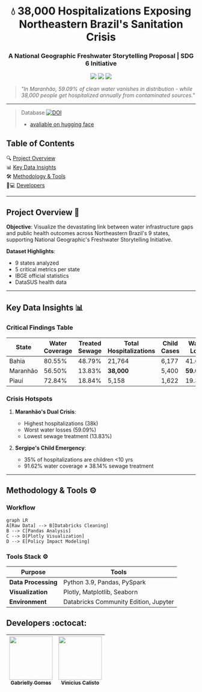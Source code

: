 <h1 align="center">💧 38,000 Hospitalizations Exposing Northeastern Brazil's Sanitation Crisis</h1>
<h3 align="center">A National Geographic Freshwater Storytelling Proposal | SDG 6 Initiative</h3>

<p align="center">
  <img src="https://img.shields.io/badge/Status-IN_DEVELOPMENT-red?style=for-the-badge"/>
  <img src="https://img.shields.io/badge/National_Geographic-Call_Proposal_2025-blue?style=for-the-badge&logo=earth"/>
  <img src="https://img.shields.io/badge/Data_Points-9_States_Analyzed-green?style=for-the-badge&logo=pandas"/>
</p>

> *"In Maranhão, 59.09% of clean water vanishes in distribution - while 38,000 people get hospitalized annually from contaminated sources."*  


---
> Database <a href="https://doi.org/10.5281/zenodo.15192346"><img src="https://zenodo.org/badge/DOI/10.5281/zenodo.15192346.svg" alt="DOI"></a>
> - [avaliable on hugging face](https://huggingface.co/datasets/carpenterbb/agua_e_esgoto_nordeste_brasileiro)

## Table of Contents
🔍 [Project Overview](#project-overview-book)  
📊 [Key Data Insights](#key-data-insights-bar_chart)  
🛠️ [Methodology & Tools](#methodology--tools-gear)  
🧑💻 [Developers](#developers-computer)  

---

## Project Overview :book:

**Objective**: Visualize the devastating link between water infrastructure gaps and public health outcomes across Northeastern Brazil's 9 states, supporting National Geographic's Freshwater Storytelling Initiative.

**Dataset Highlights**:
- 9 states analyzed
- 5 critical metrics per state
- IBGE official statistics
- DataSUS health data

---

## Key Data Insights :bar_chart:

### Critical Findings Table
| State | Water Coverage | Treated Sewage | Total Hospitalizations | Child Cases | Water Loss |
|-------|----------------|----------------|------------------------|-------------|------------|
| Bahia | 80.55% | 48.79% | 21,764 | 6,177 | 41.66% |
| Maranhão | 56.50% | 13.83% | **38,000** | 5,400 | **59.09%** |
| Piauí | 72.84% | 18.84% | 5,158 | 1,622 | 19.36% |

### Crisis Hotspots
1. **Maranhão's Dual Crisis**:  
   - Highest hospitalizations (38k)  
   - Worst water losses (59.09%)  
   - Lowest sewage treatment (13.83%)

2. **Sergipe's Child Emergency**:  
   - 35% of hospitalizations are children <10 yrs  
   - 91.62% water coverage ≠ 38.14% sewage treatment

---

## Methodology & Tools :gear:

### Workflow
```mermaid
graph LR
A[Raw Data] --> B[Databricks Cleaning]
B --> C[Pandas Analysis]
C --> D[Plotly Visualization]
D --> E[Policy Impact Modeling]

```
### Tools Stack :gear:

| Purpose              | Tools                              |
|----------------------|------------------------------------|
| **Data Processing**  | Python 3.9, Pandas, PySpark       |
| **Visualization**    | Plotly, Matplotlib, Seaborn       |
| **Environment**      | Databricks Community Edition, Jupyter |


## Developers :octocat:

| [<img src="https://avatars2.githubusercontent.com/u/46378210?s=400&u=071f7791bb03f8e102d835bdb9c2f0d3d24e8a34&v=4" width=115><br><sub>Gabrielly Gomes</sub>](https://www.linkedin.com/in/gabrielly-gomes-ml/) |  [<img src="https://avatars2.githubusercontent.com/u/46378210?s=400&u=071f7791bb03f8e102d835bdb9c2f0d3d24e8a34&v=4" width=115><br><sub>Vinicius Calisto</sub>](https://www.linkedin.com/in/viniciuscalisto/) | 
 :---: | :---: |
